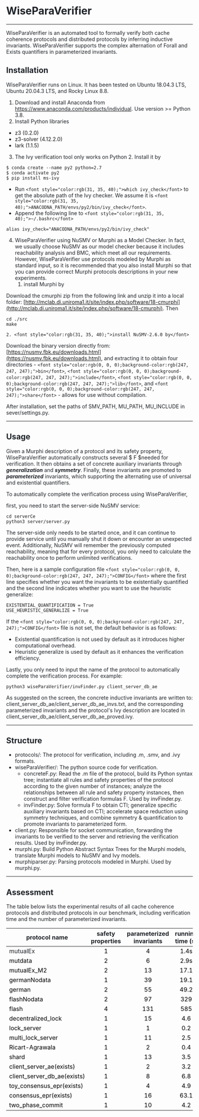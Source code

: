 # <font style="color:rgb(31, 35, 40);">WiseParaVerifier</font>
---

<font style="color:rgb(31, 35, 40);">WiseParaVerifier is an automated tool to formally verify both cache coherence protocols and  distributed protocols by inferring inductive invariants. WiseParaVerifier supports the complex alternation of Forall and Exists quantifiers in parameterized invariants.</font>

## <font style="color:rgb(31, 35, 40);">Installation</font>
<font style="color:rgb(31, 35, 40);">WiseParaVerifier runs on Linux. It has been tested on Ubuntu 18.04.3 LTS, Ubuntu 20.04.3 LTS, and Rocky Linux 8.8.</font>

1. <font style="color:rgb(31, 35, 40);">Download and install Anaconda from </font>[<font style="color:rgb(31, 35, 40);">https://www.anaconda.com/products/individual</font>](https://www.anaconda.com/products/individual)<font style="color:rgb(31, 35, 40);">. Use version >= Python 3.8.</font>
2. <font style="color:rgb(31, 35, 40);">Install Python libraries</font>
+ z3 (0.2.0)
+ z3-solver (4.12.2.0)
+ lark (1.1.5)
3. <font style="color:rgb(31, 35, 40);">The Ivy verification tool only works on Python 2. Install it by</font>

```plain
$ conda create --name py2 python=2.7
$ conda activate py2
$ pip install ms-ivy
```

+ <font style="color:rgb(31, 35, 40);">Run</font><font style="color:rgb(31, 35, 40);"> </font>`<font style="color:rgb(31, 35, 40);">which ivy_check</font>`<font style="color:rgb(31, 35, 40);"> </font><font style="color:rgb(31, 35, 40);">to get the absolute path of the Ivy checker. We assume it is</font><font style="color:rgb(31, 35, 40);"> </font>`<font style="color:rgb(31, 35, 40);">ANACODNA_PATH/envs/py2/bin/ivy_check</font>`<font style="color:rgb(31, 35, 40);">.</font>
+ <font style="color:rgb(31, 35, 40);">Append the following line to</font><font style="color:rgb(31, 35, 40);"> </font>`<font style="color:rgb(31, 35, 40);">~/.bashrc</font>`

```plain
alias ivy_check="ANACODNA_PATH/envs/py2/bin/ivy_check"
```

4. <font style="color:rgb(31, 35, 40);">WiseParaVerifier using NuSMV or Murphi as a Model Checker. In fact, we usually choose NuSMV as our model checker because it includes reachability analysis and BMC, which meet all our requirements. However, WiseParaVerifier use protocols modeled by Murphi as standard input, so it is recommended that you also install Murphi so that you can provide correct Murphi protocols descriptions in your new experiments.</font>
    1. <font style="color:rgb(31, 35, 40);">install Murphi by</font>

<font style="color:rgb(31, 35, 40);">Download the cmurphi zip from the following link and unzip it into a local folder: </font>[http://mclab.di.uniroma1.it/site/index.php/software/18-cmurphi](http://mclab.di.uniroma1.it/site/index.php/software/18-cmurphi)<font style="color:rgb(31, 35, 40);">. Then</font>

```plain
cd ./src
make
```

    2. <font style="color:rgb(31, 35, 40);">install NuSMV-2.6.0 by</font>

<font style="color:rgb(31, 35, 40);">Download the binary version directly from: </font>[https://nusmv.fbk.eu/downloads.html](https://nusmv.fbk.eu/downloads.html)<font style="color:rgb(31, 35, 40);">, and extracting it to obtain four directories - </font>`<font style="color:rgb(0, 0, 0);background-color:rgb(247, 247, 247);">bin</font>`<font style="color:rgb(31, 35, 40);">, </font>`<font style="color:rgb(0, 0, 0);background-color:rgb(247, 247, 247);">include</font>`<font style="color:rgb(31, 35, 40);">, </font>`<font style="color:rgb(0, 0, 0);background-color:rgb(247, 247, 247);">lib</font>`<font style="color:rgb(31, 35, 40);">, and </font>`<font style="color:rgb(0, 0, 0);background-color:rgb(247, 247, 247);">share</font>`<font style="color:rgb(31, 35, 40);"> - allows for use without compilation.</font>

<font style="color:rgb(31, 35, 40);">After installation, set the paths of SMV_PATH, MU_PATH, MU_INCLUDE in sever/settings.py.</font>

---

## <font style="color:rgb(31, 35, 40);">Usage</font>
<font style="color:rgb(31, 35, 40);">Given a Murphi description of a protocol and its safety property, WiseParaVerifier automatically constructs several </font>$ F $<font style="color:rgb(31, 35, 40);">needed for verification. It then obtains a set of concrete auxiliary invariants through </font>_**<font style="color:rgb(31, 35, 40);">generalization</font>**_<font style="color:rgb(31, 35, 40);"> and </font>_**<font style="color:rgb(31, 35, 40);">symmetry</font>**_<font style="color:rgb(31, 35, 40);">. Finally, these invariants are promoted to </font>_**<font style="color:rgb(31, 35, 40);">parameterized</font>**_<font style="color:rgb(31, 35, 40);"> invariants, which supporting the alternating use of universal and existential quantifiers.</font>

<font style="color:rgb(31, 35, 40);">To automatically complete the verification process using WiseParaVerifier, </font>

<font style="color:rgb(31, 35, 40);">first, you need to start the server-side NuSMV service: </font>

```plain
cd serverCe
python3 server/server.py
```

<font style="color:rgb(31, 35, 40);">The server-side only needs to be started once, and it can continue to provide service until you manually shut it down or encounter an unexpected event. Additionally, NuSMV will remember the previously computed reachability, meaning that for every protocol, you only need to calculate the reachability once to perform unlimited verifications.</font>

<font style="color:rgb(31, 35, 40);">Then, here is a sample configuration file </font>`<font style="color:rgb(0, 0, 0);background-color:rgb(247, 247, 247);">CONFIG</font>`<font style="color:rgb(31, 35, 40);"> where the first line specifies whether you want the invariants to be existentially quantified and the second line indicates whether you want to use the heuristic generalize:</font>

```plain
EXISTENTIAL_QUANTIFICATION = True
USE_HEURISTIC_GENERALIZE = True
```

<font style="color:rgb(31, 35, 40);">If the </font>`<font style="color:rgb(0, 0, 0);background-color:rgb(247, 247, 247);">CONFIG</font>`<font style="color:rgb(31, 35, 40);"> file is not set, the default behavior is as follows:</font>

+ <font style="color:rgb(31, 35, 40);">Existential quantification is not used by default as it introduces higher computational overhead.</font>
+ <font style="color:rgb(31, 35, 40);">Heuristic generalize is used by default as it enhances the verification efficiency.</font>

<font style="color:rgb(31, 35, 40);">Lastly, you only need to input the name of the protocol to automatically complete the verification process. For example: </font>

```plain
python3 wiseParaVerifier/invFinder.py client_server_db_ae
```

<font style="color:rgb(31, 35, 40);">As suggested on the screen, the concrete inductive invariants are written to: client_server_db_ae/client_server_db_ae_invs.txt,  and the corresponding parameterized invariants and the protocol's Ivy description are located in client_server_db_ae/client_server_db_ae_proved.ivy.</font>

---

## <font style="color:rgb(31, 35, 40);">Structure</font>
+ <font style="color:rgb(31, 35, 40);">protocols/: The protocol for verification, including .m, .smv, and .ivy formats.</font>
+ <font style="color:rgb(31, 35, 40);">wiseParaVerifier/: The python source code for verification.</font>
    - <font style="color:rgb(31, 35, 40);">concreteF.py: Read the .m file of the protocol, build its Python syntax tree; instantiate all rules and safety properties of the protocol according to the given number of instances; analyze the relationships between all rule and safety property instances, then construct and filter verification formulas F. Used by </font>invFinder.py.
    - <font style="color:rgb(31, 35, 40);">invFinder.py: Solve formula F to obtain CTI; generalize specific auxiliary invariants based on CTI; accelerate space reduction using symmetry techniques, and combine symmetry & quantification to promote invariants to parameterized form.</font>
+ <font style="color:rgb(31, 35, 40);">client.py: Responsible for socket communication, forwarding the invariants to be verified to the server and retrieving the verification results. Used by </font>invFinder.py.
+ <font style="color:rgb(31, 35, 40);">murphi.py: Build Python Abstract Syntax Trees for the Murphi models, translate Murphi models to NuSMV and Ivy models.</font>
+ <font style="color:rgb(31, 35, 40);">murphiparser.py: Parsing protocols modeled in Murphi. Used by murphi.py.</font>

---

## <font style="color:rgb(31, 35, 40);">Assessment</font>
<font style="color:rgb(31, 35, 40);">The table below lists the experimental results of all cache coherence protocols and distributed protocols in our benchmark, including verification time and the number of parameterized invariants.</font>

| <font style="color:rgb(31, 35, 40);">protocol name</font> | <font style="color:rgb(31, 35, 40);">safety properties</font> | <font style="color:rgb(31, 35, 40);">parameterized invariants</font> | <font style="color:rgb(31, 35, 40);">running time (s)</font> |
| --- | :---: | :---: | :---: |
| <font style="color:rgb(31, 35, 40);">mutualEx</font> | <font style="color:#000000;">1 </font> | <font style="color:#000000;">4</font> | <font style="color:#000000;">1.4s</font> |
| <font style="color:#000000;">mutdata</font> | <font style="color:#000000;">2 </font> | <font style="color:#000000;">6</font> | <font style="color:#000000;">2.9s</font> |
| <font style="color:#000000;">mutualEx_M2</font> | <font style="color:#000000;">2 </font> | <font style="color:#000000;">13</font> | <font style="color:#000000;">17.1</font> |
| <font style="color:#000000;">germanNodata</font> | <font style="color:#000000;">1 </font> | <font style="color:#000000;">39</font> | <font style="color:#000000;">19.1</font> |
| <font style="color:#000000;">german</font> | <font style="color:#000000;">2</font> | <font style="color:#000000;">55</font> | <font style="color:#000000;">49.2</font> |
| <font style="color:#000000;">flashNodata</font> | <font style="color:#000000;">2 </font> | <font style="color:#000000;">97</font> | <font style="color:#000000;">329</font> |
| <font style="color:#000000;">flash</font> | <font style="color:#000000;">4 </font> | <font style="color:#000000;">131</font> | <font style="color:#000000;">585</font> |
| <font style="color:#000000;">decentralized_lock</font> | <font style="color:#000000;">1 </font> | <font style="color:#000000;">15</font> | <font style="color:#000000;">4.6</font> |
| <font style="color:#000000;">lock_server</font> | <font style="color:#000000;">1 </font> | <font style="color:#000000;">1</font> | <font style="color:#000000;">0.2</font> |
| <font style="color:#000000;">multi_lock_server</font> | <font style="color:#000000;">1 </font> | <font style="color:#000000;">11</font> | <font style="color:#000000;">2.5</font> |
| <font style="color:#000000;">Ricart-Agrawala</font> | <font style="color:#000000;">1 </font> | <font style="color:#000000;">2</font> | <font style="color:#000000;">0.4</font> |
| <font style="color:#000000;">shard</font> | <font style="color:#000000;">1 </font> | <font style="color:#000000;">13</font> | <font style="color:#000000;">3.5</font> |
| <font style="color:#000000;">client_server_ae(exists)</font> | <font style="color:#000000;">1 </font> | <font style="color:#000000;"> 2</font> | <font style="color:#000000;">3.2</font> |
| <font style="color:#000000;">client_server_db_ae(exists)</font> | <font style="color:#000000;">1 </font> | <font style="color:#000000;">8</font> | <font style="color:#000000;">6.8</font> |
| <font style="color:#000000;">toy_consensus_epr(exists)</font> | <font style="color:#000000;">1 </font> | <font style="color:#000000;">4</font> | <font style="color:#000000;">4.9</font> |
| <font style="color:#000000;">consensus_epr(exists)</font> | <font style="color:#000000;">1 </font> | <font style="color:#000000;">16</font> | <font style="color:#000000;">63.1</font> |
| <font style="color:#000000;">two_phase_commit</font> | <font style="color:#000000;">1</font> | <font style="color:#000000;">10</font> | <font style="color:#000000;">4.2</font> |
















